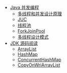 * [Java 并发编程]()
    * [多线程和并发设计原理]()
    * [JUC]()
    * [线程池]()
    * [ForkJoinPool]()
    * [多线程设计模式]()
* [JDK 源码阅读]()
    * [ArrayList]()
    * [HashMap]()
    * [ConcurrentHashMap]()
    * [CopyOnWriArrayList]()
